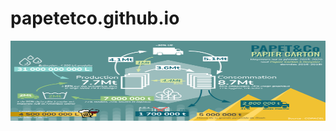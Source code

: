 # papetetco.github.io

 <!DOCTYPE html>
<html>
<head>
<style>
img {
  width: 100%;
}
</style>
</head>
<body>

<img src="infographie.png" alt="Synthèse COPACEL" width="128" height="128">

</body>
</html> 
